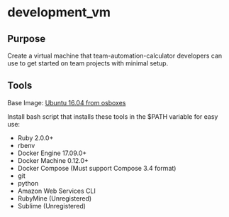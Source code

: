 # development_vm

## Purpose

Create a virtual machine that team-automation-calculator developers can use to get started on team projects with minimal setup.

## Tools

Base Image: [Ubuntu 16.04 from osboxes](https://www.osboxes.org/ubuntu/)

Install bash script that installs these tools in the $PATH variable for easy use:

* Ruby 2.0.0+
* rbenv
* Docker Engine 17.09.0+
* Docker Machine 0.12.0+
* Docker Compose (Must support Compose 3.4 format)
* git
* python
* Amazon Web Services CLI
* RubyMine (Unregistered)
* Sublime (Unregistered)
